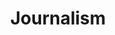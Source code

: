 ---
title: Journalism
crosslinks:
- autotldr
- PressFreedom
- europrivacy
- worldpolitics
- NPR
- politics
- all
- IAmA
- maryland
- privacy
- IWantOut
- AnythingGoesNews
- TrumpInvestigation
- HillaryForPrison
- unitedkingdom
- conspiratard
- AskReddit
- BusinessOfMedia
- LosAngeles
- livven
---